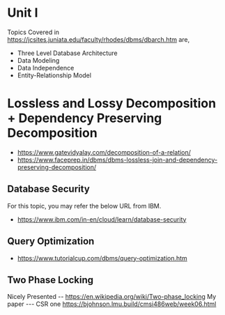 # Unit I
Topics Covered in https://jcsites.juniata.edu/faculty/rhodes/dbms/dbarch.htm are,
* Three Level Database Architecture
* Data Modeling
* Data Independence
* Entity-Relationship Model



# Lossless and Lossy Decomposition + Dependency Preserving Decomposition
* https://www.gatevidyalay.com/decomposition-of-a-relation/
* https://www.faceprep.in/dbms/dbms-lossless-join-and-dependency-preserving-decomposition/



## Database Security
For this topic, you may refer the below URL from IBM.
* https://www.ibm.com/in-en/cloud/learn/database-security

## Query Optimization
* https://www.tutorialcup.com/dbms/query-optimization.htm

## Two Phase Locking
Nicely Presented -- https://en.wikipedia.org/wiki/Two-phase_locking
My paper --- CSR one
https://bjohnson.lmu.build/cmsi486web/week06.html


